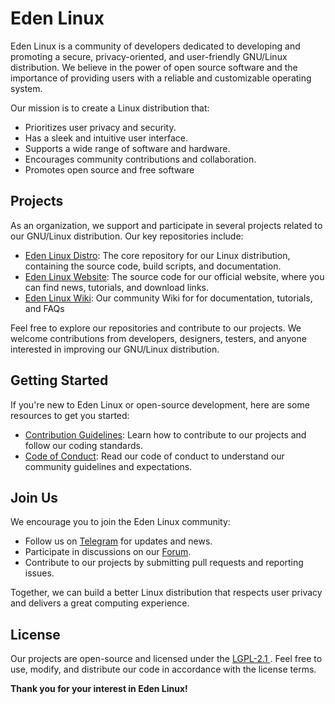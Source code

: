 # Eden Linux

Eden Linux is a community of developers dedicated to developing and promoting a secure, privacy-oriented, and user-friendly GNU/Linux distribution. We believe in the power of open source software and the importance of providing users with a reliable and customizable operating system.

Our mission is to create a Linux distribution that:

- Prioritizes user privacy and security.
- Has a sleek and intuitive user interface.
- Supports a wide range of software and hardware.
- Encourages community contributions and collaboration.
- Promotes open source and free software

## Projects

As an organization, we support and participate in several projects related to our GNU/Linux distribution. Our key repositories include:

- [Eden Linux Distro](https://github.com/edenlinux/edenlinux): The core repository for our Linux distribution, containing the source code, build scripts, and documentation.
- [Eden Linux Website](soon): The source code for our official website, where you can find news, tutorials, and download links.
- [Eden Linux Wiki](soon): Our community Wiki for for documentation, tutorials, and FAQs

Feel free to explore our repositories and contribute to our projects. We welcome contributions from developers, designers, testers, and anyone interested in improving our GNU/Linux distribution.

## Getting Started

If you're new to Eden Linux or open-source development, here are some resources to get you started:

- [Contribution Guidelines](CONTRIBUTING.md): Learn how to contribute to our projects and follow our coding standards.
- [Code of Conduct](CODE_OF_CONDUCT.md): Read our code of conduct to understand our community guidelines and expectations.

## Join Us

We encourage you to join the Eden Linux community:

- Follow us on [Telegram](https://t.me/edenlinux) for updates and news.
- Participate in discussions on our [Forum](https://discord.gg/9gtASQyAUB).
- Contribute to our projects by submitting pull requests and reporting issues.

Together, we can build a better Linux distribution that respects user privacy and delivers a great computing experience.

## License

Our projects are open-source and licensed under the [LGPL-2.1 ](https://www.gnu.org/licenses/old-licenses/lgpl-2.1.en.html). Feel free to use, modify, and distribute our code in accordance with the license terms.

**Thank you for your interest in Eden Linux!**
